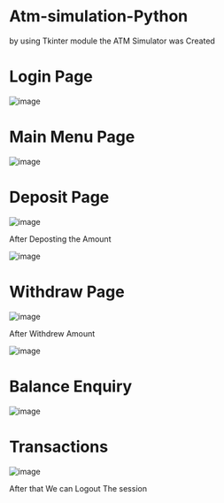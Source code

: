 # Atm-simulation-Python
by using Tkinter module the ATM Simulator was Created

# Login Page
![image](https://github.com/raviburaga/Atm-simulation-Python/assets/109849640/a482fe88-49be-401b-a0be-efa7ccb52cd6)

# Main Menu Page

![image](https://github.com/raviburaga/Atm-simulation-Python/assets/109849640/cad85cb4-8584-4525-aff1-f56aaaf8d1ec)

# Deposit Page

![image](https://github.com/raviburaga/Atm-simulation-Python/assets/109849640/f01e0b4c-be60-41a8-b221-2feb4e640b42)

After Deposting the Amount

![image](https://github.com/raviburaga/Atm-simulation-Python/assets/109849640/ec8949f3-f164-4fd0-9819-380053199483)


# Withdraw Page

![image](https://github.com/raviburaga/Atm-simulation-Python/assets/109849640/e99e757f-d1cf-445f-a97d-abab2709fc1f)


After Withdrew Amount

![image](https://github.com/raviburaga/Atm-simulation-Python/assets/109849640/59a82ab0-56d9-49c3-993f-049741957649)

# Balance Enquiry

![image](https://github.com/raviburaga/Atm-simulation-Python/assets/109849640/ebfbec23-fd80-40e3-a350-4e96d114fb4d)

# Transactions

![image](https://github.com/raviburaga/Atm-simulation-Python/assets/109849640/3dbb1312-59d4-4928-906e-6f503eafa6f4)


After that We can Logout The session 
